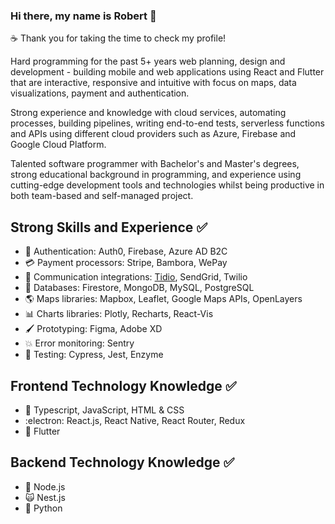 ### Hi there, my name is Robert 👋

:coffee: Thank you for taking the time to check my profile! 

Hard programming for the past 5+ years web planning, design and development - building mobile and web applications using React and Flutter that are interactive, responsive and intuitive with focus on maps, data visualizations, payment and authentication.

Strong experience and knowledge with cloud services, automating processes, building pipelines, writing end-to-end tests, serverless functions and APIs using different cloud providers such as Azure, Firebase and Google Cloud Platform.

Talented software programmer with Bachelor's and Master's degrees, strong educational background in programming, and experience using cutting-edge development tools and technologies whilst being productive in both team-based and self-managed project.

## Strong Skills and Experience :white_check_mark:
- :closed_lock_with_key: Authentication: Auth0, Firebase, Azure AD B2C
- :credit_card: Payment processors: Stripe, Bambora, WePay
- 💬 Communication integrations: [Tidio](https://www.tidio.com/en/?ref=freebot), SendGrid, Twilio 
- :floppy_disk: Databases: Firestore, MongoDB, MySQL, PostgreSQL
- :earth_americas: Maps libraries: Mapbox, Leaflet, Google Maps APIs, OpenLayers
- :bar_chart: Charts libraries: Plotly, Recharts, React-Vis
- :paintbrush: Prototyping: Figma, Adobe XD
- :collision: Error monitoring: Sentry
- :construction_worker: Testing: Cypress, Jest, Enzyme


## Frontend Technology Knowledge :white_check_mark:
- :scroll: Typescript, JavaScript, HTML & CSS
- :electron: React.js, React Native, React Router, Redux
- :dart: Flutter

## Backend Technology Knowledge :white_check_mark:
- :green_book: Node.js
- 🙀 Nest.js
- :snake: Python

<!--
**Robert-OP/robert-op** is a ✨ _special_ ✨ repository because its `README.md` (this file) appears on your GitHub profile.

Here are some ideas to get you started:

- 🔭 I’m currently working on ...
- 🌱 I’m currently learning ...
- 👯 I’m looking to collaborate on ...
- 🤔 I’m looking for help with ...
- 💬 Ask me about ...
- 📫 How to reach me: ...
- 😄 Pronouns: ...
- ⚡ Fun fact: ...
-->
